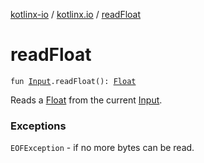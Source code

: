 [kotlinx-io](../index.md) / [kotlinx.io](index.md) / [readFloat](./read-float.md)

# readFloat

`fun `[`Input`](-input/index.md)`.readFloat(): `[`Float`](https://kotlinlang.org/api/latest/jvm/stdlib/kotlin/-float/index.html)

Reads a [Float](https://kotlinlang.org/api/latest/jvm/stdlib/kotlin/-float/index.html) from the current [Input](-input/index.md).

### Exceptions

`EOFException` - if no more bytes can be read.